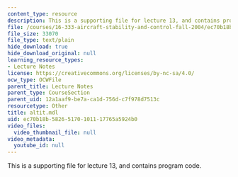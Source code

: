 ```yaml
---
content_type: resource
description: This is a supporting file for lecture 13, and contains program code.
file: /courses/16-333-aircraft-stability-and-control-fall-2004/ec70b18b58265170101117765a5924b0_altit.mdl
file_size: 33070
file_type: text/plain
hide_download: true
hide_download_original: null
learning_resource_types:
- Lecture Notes
license: https://creativecommons.org/licenses/by-nc-sa/4.0/
ocw_type: OCWFile
parent_title: Lecture Notes
parent_type: CourseSection
parent_uid: 12a1aaf9-be7a-ca1d-756d-c7f978d7513c
resourcetype: Other
title: altit.mdl
uid: ec70b18b-5826-5170-1011-17765a5924b0
video_files:
  video_thumbnail_file: null
video_metadata:
  youtube_id: null
---
```

This is a supporting file for lecture 13, and contains program code.
